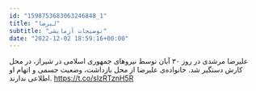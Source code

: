 ```yaml
---
id: "1598753683063246848_1"
title: "لیرضا"
subtitle: "توضیحات آزمایشی"
date: "2022-12-02 18:59:16+00:00"
---
```

علیرضا مرشدی در روز ۳۰ آبان توسط نیرو‌های جمهوری اسلامی در شیراز، در محل کارش دستگیر شد. خانواده‌ی علیرضا از محل بازداشت، وضعیت جسمی و اتهام او اطلاعی ندارند. https://t.co/sIzRTznH5R
